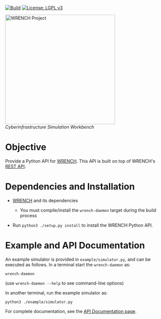 [![Build][build-badge]][build-link]
[![License: LGPL v3][license-badge]](LICENSE)

<a href="https://wrench-project.org" target="_blank"><img src="https://wrench-project.org/images/logo-horizontal.png" width="350" alt="WRENCH Project" /></a>
<br/>_Cyberinfrastructure Simulation Workbench_

# Objective

Provide a Python API for [WRENCH](https://wrench-project.org). This API is built on top of WRENCH's [REST API](https://wrench-project.org/wrench/latest/rest_api.html).

# Dependencies and Installation

  - [WRENCH](https://github.com/wrench-project/wrench) and its dependencies
    - You must compile/install the `wrench-daemon` target during the build process

  - Run `python3 ./setup.py install` to install the WRENCH Python API. 

# Example and API Documentation

An example simulator is provided in `example/simulator.py`, and can be executed as follows. In
a terminal start the `wrench-daemon` as:

```
wrench-daemon
```

(use `wrench-daemon --help` to see command-line options)

In another terminal, run the example simulator as:

```
python3 ./example/simulator.py
```

For complete documentation, see the [API Documentation page](https://wrench-python-api.readthedocs.io/en/latest/).


[build-badge]:         https://github.com/wrench-project/wrench-api/workflows/Build/badge.svg
[build-link]:          https://github.com/wrench-project/wrench-api/actions
[license-badge]:       https://img.shields.io/badge/License-LGPL%20v3-blue.svg

